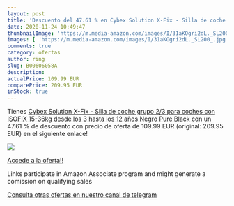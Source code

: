 ```yaml
---
layout: post
title: 'Descuento del 47.61 % en Cybex Solution X-Fix - Silla de coche gr'
date: 2020-11-24 10:49:47
thumbnailImage: 'https://m.media-amazon.com/images/I/31aKOgri2dL._SL200_.jpg'
images: [ 'https://m.media-amazon.com/images/I/31aKOgri2dL._SL200_.jpg' ]
comments: true
category: ofertas
author: ring
slug: B00606058A
description:
actualPrice: 109.99 EUR
comparePrice: 209.95 EUR
inStock: true
---
```


Tienes [Cybex Solution X-Fix - Silla de coche grupo 2/3  para coches con ISOFIX  15-36kg  desde los 3 hasta los 12 años  Negro  Pure Black ](https://www.amazon.es/dp/B00606058A/?tag=redken-21) con un 47.61 % de descuento con precio de oferta de 109.99 EUR (original: 209.95 EUR) en el siguiente enlace!

[![](https://m.media-amazon.com/images/I/31aKOgri2dL._SL200_.jpg)](https://www.amazon.es/dp/B00606058A/?tag=redken-21)

[Accede a la oferta!!](https://www.amazon.es/dp/B00606058A/?tag=redken-21)

Links participate in Amazon Associate program and might generate a comission on qualifying sales

[Consulta otras ofertas en nuestro canal de telegram](https://t.me/s/ofertas25)
